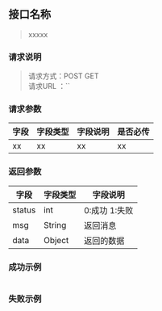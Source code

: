 ## 接口名称
> xxxxx

### 请求说明
> 请求方式：POST GET<br>
> 请求URL ：``

### 请求参数
字段|字段类型|字段说明|是否必传
---|---|---|---
xx  |xx |xx |xx

### 返回参数
字段  |字段类型   |字段说明
---|---|---
status  |int |0:成功 1:失败
msg  |String |返回消息
data    |Object |返回的数据

### 成功示例
```json

``` 

### 失败示例
```json

``` 